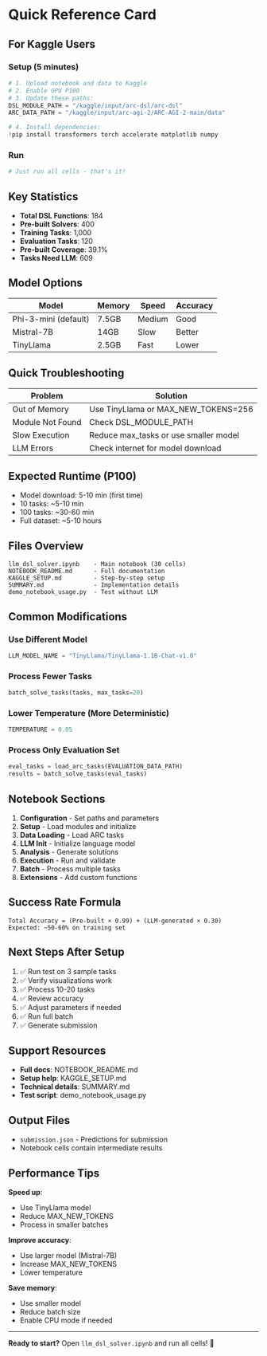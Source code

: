 # Quick Reference Card

## For Kaggle Users

### Setup (5 minutes)
```python
# 1. Upload notebook and data to Kaggle
# 2. Enable GPU P100
# 3. Update these paths:
DSL_MODULE_PATH = "/kaggle/input/arc-dsl/arc-dsl"
ARC_DATA_PATH = "/kaggle/input/arc-agi-2/ARC-AGI-2-main/data"

# 4. Install dependencies:
!pip install transformers torch accelerate matplotlib numpy
```

### Run
```python
# Just run all cells - that's it!
```

## Key Statistics

- **Total DSL Functions**: 184
- **Pre-built Solvers**: 400
- **Training Tasks**: 1,000
- **Evaluation Tasks**: 120
- **Pre-built Coverage**: 39.1%
- **Tasks Need LLM**: 609

## Model Options

| Model | Memory | Speed | Accuracy |
|-------|--------|-------|----------|
| Phi-3-mini (default) | 7.5GB | Medium | Good |
| Mistral-7B | 14GB | Slow | Better |
| TinyLlama | 2.5GB | Fast | Lower |

## Quick Troubleshooting

| Problem | Solution |
|---------|----------|
| Out of Memory | Use TinyLlama or MAX_NEW_TOKENS=256 |
| Module Not Found | Check DSL_MODULE_PATH |
| Slow Execution | Reduce max_tasks or use smaller model |
| LLM Errors | Check internet for model download |

## Expected Runtime (P100)

- Model download: 5-10 min (first time)
- 10 tasks: ~5-10 min
- 100 tasks: ~30-60 min
- Full dataset: ~5-10 hours

## Files Overview

```
llm_dsl_solver.ipynb    - Main notebook (30 cells)
NOTEBOOK_README.md      - Full documentation
KAGGLE_SETUP.md         - Step-by-step setup
SUMMARY.md              - Implementation details
demo_notebook_usage.py  - Test without LLM
```

## Common Modifications

### Use Different Model
```python
LLM_MODEL_NAME = "TinyLlama/TinyLlama-1.1B-Chat-v1.0"
```

### Process Fewer Tasks
```python
batch_solve_tasks(tasks, max_tasks=20)
```

### Lower Temperature (More Deterministic)
```python
TEMPERATURE = 0.05
```

### Process Only Evaluation Set
```python
eval_tasks = load_arc_tasks(EVALUATION_DATA_PATH)
results = batch_solve_tasks(eval_tasks)
```

## Notebook Sections

1. **Configuration** - Set paths and parameters
2. **Setup** - Load modules and initialize
3. **Data Loading** - Load ARC tasks
4. **LLM Init** - Initialize language model
5. **Analysis** - Generate solutions
6. **Execution** - Run and validate
7. **Batch** - Process multiple tasks
8. **Extensions** - Add custom functions

## Success Rate Formula

```
Total Accuracy = (Pre-built × 0.99) + (LLM-generated × 0.30)
Expected: ~50-60% on training set
```

## Next Steps After Setup

1. ✅ Run test on 3 sample tasks
2. ✅ Verify visualizations work
3. ✅ Process 10-20 tasks
4. ✅ Review accuracy
5. ✅ Adjust parameters if needed
6. ✅ Run full batch
7. ✅ Generate submission

## Support Resources

- **Full docs**: NOTEBOOK_README.md
- **Setup help**: KAGGLE_SETUP.md
- **Technical details**: SUMMARY.md
- **Test script**: demo_notebook_usage.py

## Output Files

- `submission.json` - Predictions for submission
- Notebook cells contain intermediate results

## Performance Tips

**Speed up**:
- Use TinyLlama model
- Reduce MAX_NEW_TOKENS
- Process in smaller batches

**Improve accuracy**:
- Use larger model (Mistral-7B)
- Increase MAX_NEW_TOKENS
- Lower temperature

**Save memory**:
- Use smaller model
- Reduce batch size
- Enable CPU mode if needed

---

**Ready to start?** Open `llm_dsl_solver.ipynb` and run all cells! 🚀
